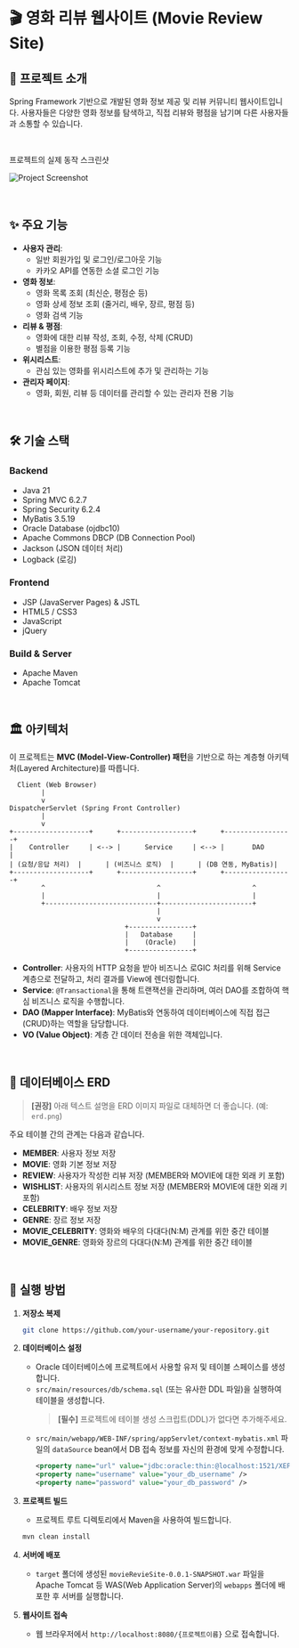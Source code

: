 # 🎬 영화 리뷰 웹사이트 (Movie Review Site)

## 📖 프로젝트 소개

Spring Framework 기반으로 개발된 영화 정보 제공 및 리뷰 커뮤니티 웹사이트입니다. 사용자들은 다양한 영화 정보를 탐색하고, 직접 리뷰와 평점을 남기며 다른 사용자들과 소통할 수 있습니다.

<br>

 프로젝트의 실제 동작 스크린샷

![Project Screenshot](./project_screenshot.png)

<br>

## ✨ 주요 기능

-   **사용자 관리**:
    -   일반 회원가입 및 로그인/로그아웃 기능
    -   카카오 API를 연동한 소셜 로그인 기능
-   **영화 정보**:
    -   영화 목록 조회 (최신순, 평점순 등)
    -   영화 상세 정보 조회 (줄거리, 배우, 장르, 평점 등)
    -   영화 검색 기능
-   **리뷰 & 평점**:
    -   영화에 대한 리뷰 작성, 조회, 수정, 삭제 (CRUD)
    -   별점을 이용한 평점 등록 기능
-   **위시리스트**:
    -   관심 있는 영화를 위시리스트에 추가 및 관리하는 기능
-   **관리자 페이지**:
    -   영화, 회원, 리뷰 등 데이터를 관리할 수 있는 관리자 전용 기능

<br>

## 🛠️ 기술 스택

### Backend
-   Java 21
-   Spring MVC 6.2.7
-   Spring Security 6.2.4
-   MyBatis 3.5.19
-   Oracle Database (ojdbc10)
-   Apache Commons DBCP (DB Connection Pool)
-   Jackson (JSON 데이터 처리)
-   Logback (로깅)

### Frontend
-   JSP (JavaServer Pages) & JSTL
-   HTML5 / CSS3
-   JavaScript
-   jQuery

### Build & Server
-   Apache Maven
-   Apache Tomcat

<br>

## 🏛️ 아키텍처

이 프로젝트는 **MVC (Model-View-Controller) 패턴**을 기반으로 하는 계층형 아키텍처(Layered Architecture)를 따릅니다.

```
  Client (Web Browser)
        |
        v
DispatcherServlet (Spring Front Controller)
        |
        v
+-------------------+      +------------------+      +-----------------+
|    Controller     | <--> |      Service     | <--> |       DAO       |
| (요청/응답 처리)  |      | (비즈니스 로직)  |      | (DB 연동, MyBatis)|
+-------------------+      +------------------+      +-----------------+
        ^                            ^                       ^
        |                            |                       |
        +----------------------------+-----------------------+
                                     |
                                     v
                             +----------------+
                             |   Database     |
                             |    (Oracle)    |
                             +----------------+
```
-   **Controller**: 사용자의 HTTP 요청을 받아 비즈니스 로GIC 처리를 위해 Service 계층으로 전달하고, 처리 결과를 View에 렌더링합니다.
-   **Service**: `@Transactional`을 통해 트랜잭션을 관리하며, 여러 DAO를 조합하여 핵심 비즈니스 로직을 수행합니다.
-   **DAO (Mapper Interface)**: MyBatis와 연동하여 데이터베이스에 직접 접근(CRUD)하는 역할을 담당합니다.
-   **VO (Value Object)**: 계층 간 데이터 전송을 위한 객체입니다.

<br>

## 📄 데이터베이스 ERD

> **[권장]** 아래 텍스트 설명을 ERD 이미지 파일로 대체하면 더 좋습니다. (예: `erd.png`)

주요 테이블 간의 관계는 다음과 같습니다.

-   **MEMBER**: 사용자 정보 저장
-   **MOVIE**: 영화 기본 정보 저장
-   **REVIEW**: 사용자가 작성한 리뷰 저장 (MEMBER와 MOVIE에 대한 외래 키 포함)
-   **WISHLIST**: 사용자의 위시리스트 정보 저장 (MEMBER와 MOVIE에 대한 외래 키 포함)
-   **CELEBRITY**: 배우 정보 저장
-   **GENRE**: 장르 정보 저장
-   **MOVIE_CELEBRITY**: 영화와 배우의 다대다(N:M) 관계를 위한 중간 테이블
-   **MOVIE_GENRE**: 영화와 장르의 다대다(N:M) 관계를 위한 중간 테이블

<br>

## 🚀 실행 방법

1.  **저장소 복제**
    ```bash
    git clone https://github.com/your-username/your-repository.git
    ```

2.  **데이터베이스 설정**
    -   Oracle 데이터베이스에 프로젝트에서 사용할 유저 및 테이블 스페이스를 생성합니다.
    -   `src/main/resources/db/schema.sql` (또는 유사한 DDL 파일)을 실행하여 테이블을 생성합니다.
        > **[필수]** 프로젝트에 테이블 생성 스크립트(DDL)가 없다면 추가해주세요.
    -   `src/main/webapp/WEB-INF/spring/appServlet/context-mybatis.xml` 파일의 `dataSource` bean에서 DB 접속 정보를 자신의 환경에 맞게 수정합니다.
        ```xml
        <property name="url" value="jdbc:oracle:thin:@localhost:1521/XEPDB1" />
        <property name="username" value="your_db_username" />
        <property name="password" value="your_db_password" />
        ```

3.  **프로젝트 빌드**
    -   프로젝트 루트 디렉토리에서 Maven을 사용하여 빌드합니다.
    ```bash
    mvn clean install
    ```

4.  **서버에 배포**
    -   `target` 폴더에 생성된 `movieRevieSite-0.0.1-SNAPSHOT.war` 파일을 Apache Tomcat 등 WAS(Web Application Server)의 `webapps` 폴더에 배포한 후 서버를 실행합니다.

5.  **웹사이트 접속**
    -   웹 브라우저에서 `http://localhost:8080/{프로젝트이름}` 으로 접속합니다.
